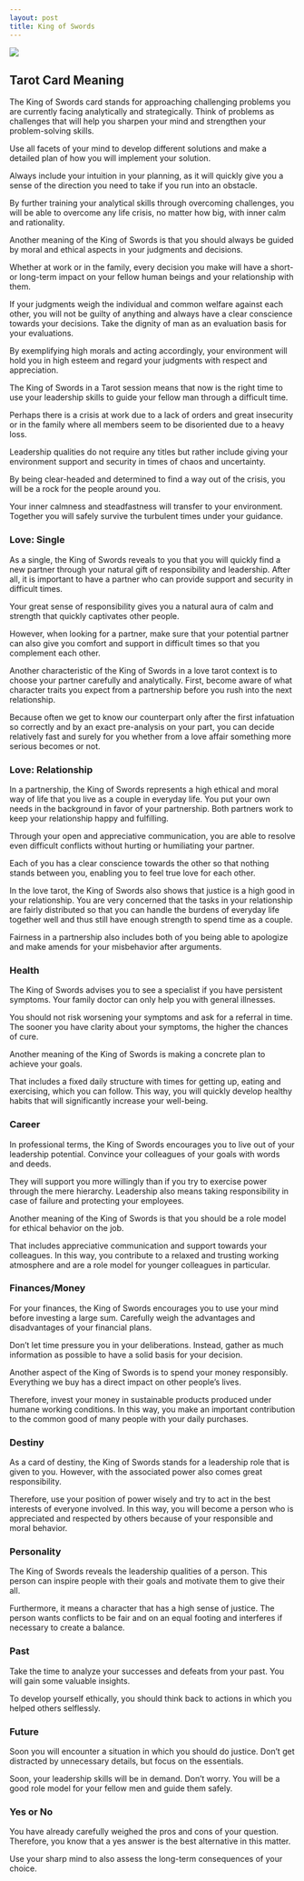 ```yaml
---
layout: post
title: King of Swords
---
```


![](../images/King-of-Swords-Tarot-Card-Meaning-732x1024.webp)

## Tarot Card Meaning
The King of Swords card stands for approaching challenging problems you are currently facing analytically and strategically. Think of problems as challenges that will help you sharpen your mind and strengthen your problem-solving skills.

Use all facets of your mind to develop different solutions and make a detailed plan of how you will implement your solution.

Always include your intuition in your planning, as it will quickly give you a sense of the direction you need to take if you run into an obstacle.

By further training your analytical skills through overcoming challenges, you will be able to overcome any life crisis, no matter how big, with inner calm and rationality.

Another meaning of the King of Swords is that you should always be guided by moral and ethical aspects in your judgments and decisions.

Whether at work or in the family, every decision you make will have a short- or long-term impact on your fellow human beings and your relationship with them.

If your judgments weigh the individual and common welfare against each other, you will not be guilty of anything and always have a clear conscience towards your decisions. Take the dignity of man as an evaluation basis for your evaluations.

By exemplifying high morals and acting accordingly, your environment will hold you in high esteem and regard your judgments with respect and appreciation.

The King of Swords in a Tarot session means that now is the right time to use your leadership skills to guide your fellow man through a difficult time.

Perhaps there is a crisis at work due to a lack of orders and great insecurity or in the family where all members seem to be disoriented due to a heavy loss.

Leadership qualities do not require any titles but rather include giving your environment support and security in times of chaos and uncertainty.

By being clear-headed and determined to find a way out of the crisis, you will be a rock for the people around you.

Your inner calmness and steadfastness will transfer to your environment. Together you will safely survive the turbulent times under your guidance.


### Love: Single
As a single, the King of Swords reveals to you that you will quickly find a new partner through your natural gift of responsibility and leadership. After all, it is important to have a partner who can provide support and security in difficult times.

Your great sense of responsibility gives you a natural aura of calm and strength that quickly captivates other people.

However, when looking for a partner, make sure that your potential partner can also give you comfort and support in difficult times so that you complement each other.

Another characteristic of the King of Swords in a love tarot context is to choose your partner carefully and analytically. First, become aware of what character traits you expect from a partnership before you rush into the next relationship.

Because often we get to know our counterpart only after the first infatuation so correctly and by an exact pre-analysis on your part, you can decide relatively fast and surely for you whether from a love affair something more serious becomes or not.

### Love: Relationship
In a partnership, the King of Swords represents a high ethical and moral way of life that you live as a couple in everyday life. You put your own needs in the background in favor of your partnership. Both partners work to keep your relationship happy and fulfilling.

Through your open and appreciative communication, you are able to resolve even difficult conflicts without hurting or humiliating your partner.

Each of you has a clear conscience towards the other so that nothing stands between you, enabling you to feel true love for each other.

In the love tarot, the King of Swords also shows that justice is a high good in your relationship. You are very concerned that the tasks in your relationship are fairly distributed so that you can handle the burdens of everyday life together well and thus still have enough strength to spend time as a couple.

Fairness in a partnership also includes both of you being able to apologize and make amends for your misbehavior after arguments.


### Health

The King of Swords advises you to see a specialist if you have persistent symptoms. Your family doctor can only help you with general illnesses.

You should not risk worsening your symptoms and ask for a referral in time. The sooner you have clarity about your symptoms,
the higher the chances of cure.

Another meaning of the King of Swords is making a concrete plan to achieve your goals.

That includes a fixed daily structure with times for getting up, eating and exercising, which you can follow. This way, you will quickly develop healthy habits that will significantly increase your well-being.


### Career

In professional terms, the King of Swords encourages you to live out of your leadership potential. Convince your colleagues of your goals with words and deeds.

They will support you more willingly than if you try to exercise power through the mere hierarchy. Leadership also means taking responsibility in case of failure and protecting your employees.

Another meaning of the King of Swords is that you should be a role model for ethical behavior on the job.

That includes appreciative communication and support towards your colleagues. In this way, you contribute to a relaxed and trusting working atmosphere and are a role model for younger colleagues in particular.


### Finances/Money

For your finances, the King of Swords encourages you to use your mind before investing a large sum. Carefully weigh the advantages and disadvantages of your financial plans.

Don’t let time pressure you in your deliberations. Instead, gather as much information as possible to have a solid basis for your decision.

Another aspect of the King of Swords is to spend your money responsibly. Everything we buy has a direct impact on other people’s lives.

Therefore, invest your money in sustainable products produced under humane working conditions. In this way, you make an important contribution to the common good of many people with your daily purchases.


### Destiny

As a card of destiny, the King of Swords stands for a leadership role that is given to you. However, with the associated power also comes great responsibility.

Therefore, use your position of power wisely and try to act in the best interests of everyone involved. In this way, you will become a person who is appreciated and respected by others because of your responsible and moral behavior.


### Personality
The King of Swords reveals the leadership qualities of a person. This person can inspire people with their goals and motivate them to give their all.

Furthermore, it means a character that has a high sense of justice. The person wants conflicts to be fair and on an equal footing and interferes if necessary to create a balance.

### Past
Take the time to analyze your successes and defeats from your past. You will gain some valuable insights.

To develop yourself ethically, you should think back to actions in which you helped others selflessly.

### Future
Soon you will encounter a situation in which you should do justice. Don’t get distracted by unnecessary details, but focus on the essentials.

Soon, your leadership skills will be in demand. Don’t worry. You will be a good role model for your fellow men and guide them safely.

### Yes or No
You have already carefully weighed the pros and cons of your question. Therefore, you know that a yes answer is the best alternative in this matter.

Use your sharp mind to also assess the long-term consequences of your choice.